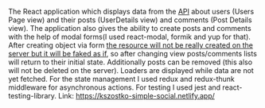 The React application which displays data from the [API](https://jsonplaceholder.typicode.com/) about users (Users Page view) and their posts (UserDetails view) and comments (Post Details view). The application also gives the ability to create posts and comments with the help of modal forms(I used react-modal, formik and yup for that). After creating object via form [the resource will not be really created on the server but it will be faked as if](https://jsonplaceholder.typicode.com/guide.html), so after changing view posts/comments lists will return to their initial state. Additionally posts can be removed (this also will not be deleted on the server). Loaders are displayed while data are not yet fetched. For the state management I used redux and redux-thunk middleware for asynchronous actions. For testing I used jest and react-testing-library. 
Link: https://kszostko-simple-social.netlify.app/  
